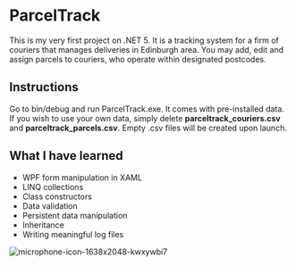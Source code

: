 # ParcelTrack
This is my very first project on .NET 5. It is a tracking system for a firm of couriers that manages deliveries in Edinburgh area.
You may add, edit and assign parcels to couriers, who operate within designated postcodes.
## Instructions
Go to bin/debug and run ParcelTrack.exe. It comes with pre-installed data. If you wish to use your own data, simply delete **parceltrack_couriers.csv** and **parceltrack_parcels.csv**.
Empty .csv files will be created upon launch.
## What I have learned
- WPF form manipulation in XAML
- LINQ collections
- Class constructors
- Data validation
- Persistent data manipulation
- Inheritance
- Writing meaningful log files

![microphone-icon-1638x2048-kwxywbi7](https://github.com/DanielKlas/ParcelTrack/assets/47280910/c0a722c2-1229-4854-b9a5-1bfd203a93dc)
